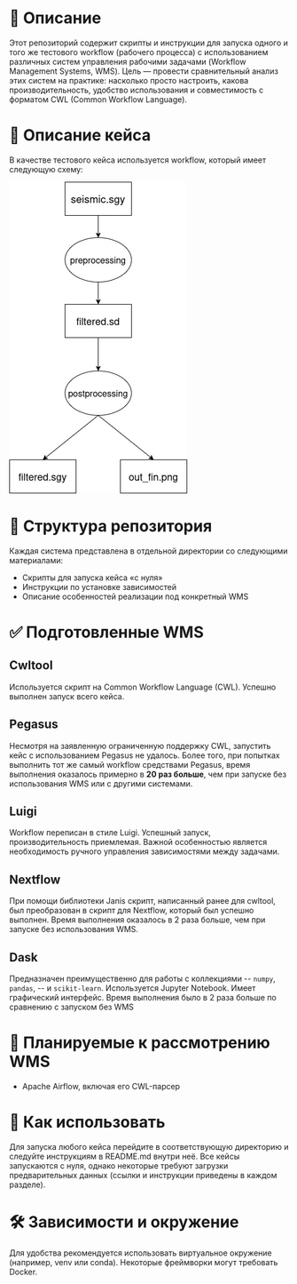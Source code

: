 # 📘 Описание
Этот репозиторий содержит скрипты и инструкции для запуска одного и того же тестового workflow (рабочего процесса) с использованием различных систем управления рабочими задачами (Workflow Management Systems, WMS). Цель — провести сравнительный анализ этих систем на практике: насколько просто настроить, какова производительность, удобство использования и совместимость с форматом CWL (Common Workflow Language).

# 🔬 Описание кейса
В качестве тестового кейса используется workflow, который имеет следующую схему:

![workflow-scheme](Seismic_demo.jpg)

# 📂 Структура репозитория
Каждая система представлена в отдельной директории со следующими материалами:
* Скрипты для запуска кейса «с нуля»
* Инструкции по установке зависимостей
* Описание особенностей реализации под конкретный WMS

# ✅ Подготовленные WMS
## Cwltool
Используется скрипт на Common Workflow Language (CWL). Успешно выполнен запуск всего кейса.

## Pegasus
Несмотря на заявленную ограниченную поддержку CWL, запустить кейс с использованием Pegasus не удалось. Более того, при попытках выполнить тот же самый workflow средствами Pegasus, время выполнения оказалось примерно в **20 раз больше**, чем при запуске без использования WMS или с другими системами.

## Luigi
Workflow переписан в стиле Luigi. Успешный запуск, производительность приемлемая. Важной особенностью является необходимость ручного управления зависимостями между задачами.

## Nextflow
При помощи библиотеки Janis скрипт, написанный ранее для cwltool, был преобразован в скрипт для Nextflow, который был успешно выполнен. Время выполнения оказалось в 2 раза больше, чем при запуске без использования WMS.

## Dask
Предназначен преимущественно для работы с коллекциями -- `numpy`, `pandas`, -- и `scikit-learn`. Используется Jupyter Notebook. Имеет графический интерфейс. Время выполнения было в 2 раза больше по сравнению с запуском без WMS

# 🔄 Планируемые к рассмотрению WMS
* Apache Airflow, включая его CWL-парсер

# 🚀 Как использовать
Для запуска любого кейса перейдите в соответствующую директорию и следуйте инструкциям в README.md внутри неё. Все кейсы запускаются с нуля, однако некоторые требуют загрузки предварительных данных (ссылки и инструкции приведены в каждом разделе).

# 🛠 Зависимости и окружение
Для удобства рекомендуется использовать виртуальное окружение (например, venv или conda). Некоторые фреймворки могут требовать Docker.
